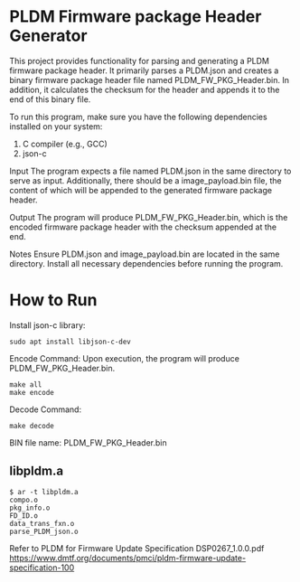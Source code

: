 

# PLDM Firmware package Header Generator

This project provides functionality for parsing and generating a PLDM firmware package header. It primarily parses a PLDM.json and creates a binary firmware package header file named PLDM_FW_PKG_Header.bin. In addition, it calculates the checksum for the header and appends it to the end of this binary file.

To run this program, make sure you have the following dependencies installed on your system:
1. C compiler (e.g., GCC)
2. json-c

Input
The program expects a file named PLDM.json in the same directory to serve as input. Additionally, there should be a image_payload.bin file, the content of which will be appended to the generated firmware package header.

Output
The program will produce PLDM_FW_PKG_Header.bin, which is the encoded firmware package header with the checksum appended at the end.

Notes
Ensure PLDM.json and image_payload.bin are located in the same directory.
Install all necessary dependencies before running the program.

# How to Run
Install json-c library:
    
    sudo apt install libjson-c-dev

Encode Command:
Upon execution, the program will produce PLDM_FW_PKG_Header.bin.
    
    make all
    make encode

Decode Command:
    
    make decode

BIN file name: PLDM_FW_PKG_Header.bin  

libpldm.a
---------------------
    
    $ ar -t libpldm.a
    compo.o
    pkg_info.o
    FD_ID.o
    data_trans_fxn.o
    parse_PLDM_json.o


Refer to PLDM for Firmware Update Specification DSP0267_1.0.0.pdf
https://www.dmtf.org/documents/pmci/pldm-firmware-update-specification-100
